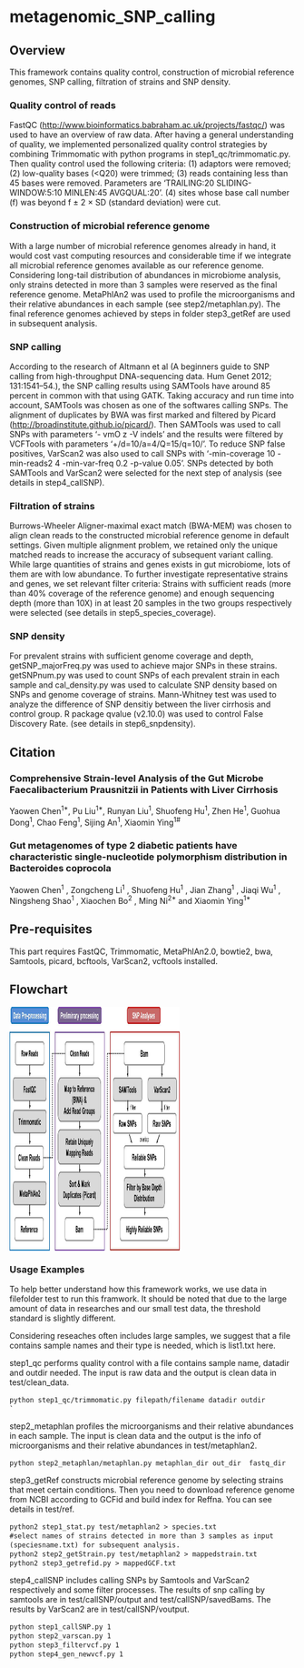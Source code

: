 # metagenomic_SNP_calling
## Overview
This framework contains quality control, construction of microbial reference genomes, SNP calling, filtration of strains and SNP density. 

### Quality control of reads

FastQC (http://www.bioinformatics.babraham.ac.uk/projects/fastqc/) was used to have an overview of raw data. After having a general understanding of quality, we implemented personalized quality control strategies by combining Trimmomatic with python programs in step1_qc/trimmomatic.py. Then quality control used the following criteria: (1) adaptors were removed; (2) low-quality bases (<Q20) were trimmed; (3) reads containing less than 45 bases were removed. Parameters are ‘TRAILING:20 SLIDING- WINDOW:5:10 MINLEN:45 AVGQUAL:20’. (4) sites whose base call number (f) was beyond f ± 2 × SD (standard deviation) were cut. 

### Construction of microbial reference genome

With a large number of microbial reference genomes already in hand, it would cost vast computing resources and considerable time if we integrate all microbial reference genomes available as our reference genome. Considering long-tail distribution of abundances in microbiome analysis, only strains detected in more than 3 samples were reserved as the final reference genome. MetaPhlAn2 was used to profile the microorganisms and their relative abundances in each sample (see step2/metaphlan.py). The final reference genomes achieved by steps in folder step3_getRef are used in subsequent analysis.

### SNP calling 
According to the research of Altmann et al (A beginners guide to SNP calling from high-throughput DNA-sequencing data. Hum Genet 2012; 131:1541–54.), the SNP calling results using SAMTools have around 85 percent in common with that using GATK. Taking accuracy and run time into account, SAMTools was chosen as one of the softwares calling SNPs. The alignment of duplicates by BWA was first marked and filtered by Picard (http://broadinstitute.github.io/picard/). Then SAMTools was used to call SNPs with parameters ‘- vmO z -V indels’ and the results were filtered by VCFTools with parameters ‘+/d=10/a=4/Q=15/q=10/’. To reduce SNP false positives, VarScan2 was also used to call SNPs with ‘-min-coverage 10 -min-reads2 4 -min-var-freq 0.2 -p-value 0.05’. SNPs detected by both SAMTools and VarScan2 were selected for the next step of analysis (see details in step4_callSNP).

### Filtration of strains
Burrows-Wheeler Aligner-maximal exact match (BWA-MEM) was chosen to align clean reads to the constructed microbial reference genome in default settings. Given multiple alignment problem, we retained only the unique matched reads to increase the accuracy of subsequent variant calling. While large quantities of strains and genes exists in gut microbiome, lots of them are with low abundance. To further investigate representative strains and genes, we set relevant filter criteria: Strains with sufficient reads (more than 40% coverage of the reference genome) and enough sequencing depth (more than 10X) in at least 20 samples in the two groups respectively were selected (see details in step5_species_coverage). 

### SNP density
For prevalent strains with sufficient genome coverage and depth, getSNP_majorFreq.py was used to achieve major SNPs in these strains. getSNPnum.py was used to count SNPs of each prevalent strain in each sample and cal_density.py was used to calculate SNP density based on SNPs and genome coverage of strains. Mann-Whitney test was used to analyze the difference of SNP densitiy between the liver cirrhosis and control group. R package qvalue (v2.10.0) was used to control False Discovery Rate.  (see details in step6_snpdensity).

## Citation

### Comprehensive Strain-level Analysis of the Gut Microbe Faecalibacterium Prausnitzii in Patients with Liver Cirrhosis

Yaowen Chen<sup>1*</sup>, Pu Liu<sup>1*</sup>, Runyan Liu<sup>1</sup>, Shuofeng Hu<sup>1</sup>, Zhen He<sup>1</sup>, Guohua Dong<sup>1</sup>, Chao Feng<sup>1</sup>, Sijing An<sup>1</sup>, Xiaomin Ying<sup>1#</sup>

### Gut metagenomes of type 2 diabetic patients have characteristic single-nucleotide polymorphism distribution in Bacteroides coprocola

Yaowen Chen<sup>1</sup> , Zongcheng Li<sup>1</sup> , Shuofeng Hu<sup>1</sup> , Jian Zhang<sup>1</sup> , Jiaqi Wu<sup>1</sup> , Ningsheng Shao<sup>1</sup> , Xiaochen Bo<sup>2</sup> , Ming Ni<sup>2*</sup> and Xiaomin Ying<sup>1*</sup>

## Pre-requisites
This part requires FastQC, Trimmomatic, MetaPhlAn2.0, bowtie2, bwa, Samtools, picard, bcftools, VarScan2, vcftools installed. 

## Flowchart
<img src="flowchart.png" width = "300" height = "429" alt="" align=center />

### Usage Examples

To help better understand how this framework works, we use data in filefolder test to run this framwork. It should be noted that due to the large amount of data in researches and our small test data, the threshold standard is slightly different.

Considering reseaches often includes large samples, we suggest that a file contains sample names and their type is needed, which is list1.txt here.

step1_qc performs quality control with a file contains sample name, datadir and outdir needed. The input is raw data and the output is clean data in test/clean_data.

    python step1_qc/trimmomatic.py filepath/filename datadir outdir                             `

step2_metaphlan profiles the microorganisms and their relative abundances in each sample. The input is clean data and the output is the info of microorganisms and their relative abundances in test/metaphlan2. 

    python step2_metaphlan/metaphlan.py metaphlan_dir out_dir  fastq_dir 

step3_getRef constructs microbial reference genome by selecting strains that meet certain conditions. Then you need to download reference genome from NCBI according to GCFid and build index for Reffna. You can see details in test/ref.  

    python2 step1_stat.py test/metaphlan2 > species.txt  
    #select names of strains detected in more than 3 samples as input (speciesname.txt) for subsequent analysis.  
    python2 step2_getStrain.py test/metaphlan2 > mappedstrain.txt   
    python2 step3_getrefid.py > mappedGCF.txt   
    
step4_callSNP includes calling SNPs by Samtools and VarScan2 respectively and some filter processes. The results of snp calling by samtools are in test/callSNP/output and test/callSNP/savedBams. The results by VarScan2 are in test/callSNP/voutput.

    python step1_callSNP.py 1
    python step2_varscan.py 1
    python step3_filtervcf.py 1
    python step4_gen_newvcf.py 1

    
